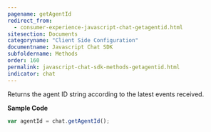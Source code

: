 ```yaml
---
pagename: getAgentId
redirect_from:
  - consumer-experience-javascript-chat-getagentid.html
sitesection: Documents
categoryname: "Client Side Configuration"
documentname: Javascript Chat SDK
subfoldername: Methods
order: 160
permalink: javascript-chat-sdk-methods-getagentid.html
indicator: chat
---
```


Returns the agent ID string according to the latest events received.

**Sample Code**

```javascript
var agentId = chat.getAgentId();
```
